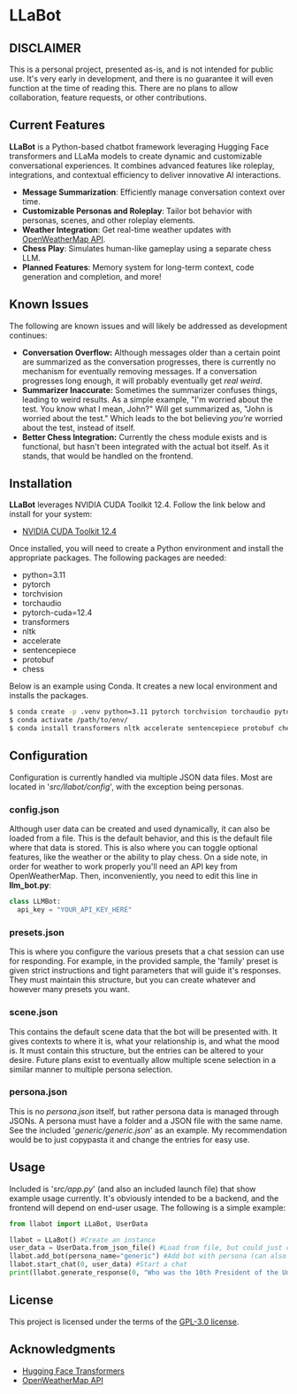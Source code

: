 # LLaBot

## DISCLAIMER
This is a personal project, presented as-is, and is not intended for public use. It's very early in development, and there is no guarantee it will even function at the time of reading this. There are no plans to allow collaboration, feature requests, or other contributions.

## Current Features
**LLaBot** is a Python-based chatbot framework leveraging Hugging Face transformers and LLaMa models to create dynamic and customizable conversational experiences. It combines advanced features like roleplay, integrations, and contextual efficiency to deliver innovative AI interactions.
- **Message Summarization**: Efficiently manage conversation context over time.
- **Customizable Personas and Roleplay**: Tailor bot behavior with personas, scenes, and other roleplay elements.
- **Weather Integration**: Get real-time weather updates with [OpenWeatherMap API](https://openweathermap.org/api).
- **Chess Play**: Simulates human-like gameplay using a separate chess LLM.
- **Planned Features**: Memory system for long-term context, code generation and completion, and more!

## Known Issues
The following are known issues and will likely be addressed as development continues:

- **Conversation Overflow:** Although messages older than a certain point are summarized as the conversation progresses, there is currently no mechanism for eventually removing messages. If a conversation progresses long enough, it will probably eventually get *real weird*.
- **Summarizer Inaccurate:** Sometimes the summarizer confuses things, leading to weird results. As a simple example, "I'm worried about the test. You know what I mean, John?" Will get summarized as, "John is worried about the test." Which leads to the bot believing *you're* worried about the test, instead of itself.
- **Better Chess Integration:** Currently the chess module exists and is functional, but hasn't been integrated with the actual bot itself. As it stands, that would be handled on the frontend.

## Installation

**LLaBot** leverages NVIDIA CUDA Toolkit 12.4. Follow the link below and install for your system:
- [NVIDIA CUDA Toolkit 12.4](https://developer.nvidia.com/cuda-12-4-0-download-archive)

Once installed, you will need to create a Python environment and install the appropriate packages. The following packages are needed:

- python=3.11
- pytorch
- torchvision
- torchaudio
- pytorch-cuda=12.4
- transformers
- nltk
- accelerate
- sentencepiece
- protobuf
- chess

Below is an example using Conda. It creates a new local environment and installs the packages.

```bash
$ conda create -p .venv python=3.11 pytorch torchvision torchaudio pytorch-cuda=12.4 -c pytorch -c nvidia
$ conda activate /path/to/env/
$ conda install transformers nltk accelerate sentencepiece protobuf chess
```

## Configuration
Configuration is currently handled via multiple JSON data files. Most are located in '*src/llabot/config*', with the exception being personas.
### config.json
Although user data can be created and used dynamically, it can also be loaded from a file. This is the default behavior, and this is the default file where that data is stored. This is also where you can toggle optional features, like the weather or the ability to play chess. On a side note, in order for weather to work properly you'll need an API key from OpenWeatherMap. Then, inconveniently, you need to edit this line in **llm_bot.py**:
```python
class LLMBot:
  api_key = "YOUR_API_KEY_HERE"
```
### presets.json
This is where you configure the various presets that a chat session can use for responding. For example, in the provided sample, the 'family' preset is given strict instructions and tight parameters that will guide it's responses. They must maintain this structure, but you can create whatever and however many presets you want.

### scene.json
This contains the default scene data that the bot will be presented with. It gives contexts to where it is, what your relationship is, and what the mood is. It must contain this structure, but the entries can be altered to your desire. Future plans exist to eventually allow multiple scene selection in a similar manner to multiple persona selection.

### persona.json
This is no *persona.json* itself, but rather persona data is managed through JSONs. A persona must have a folder and a JSON file with the same name. See the included '*generic/generic.json*' as an example. My recommendation would be to just copypasta it and change the entries for easy use.
## Usage
Included is '*src/app.py*' (and also an included launch file) that show example usage currently. It's obviously intended to be a backend, and the frontend will depend on end-user usage. The following is a simple example:
```python
from llabot import LLaBot, UserData

llabot = LLaBot() #Create an instance
user_data = UserData.from_json_file() #Load from file, but could just create normally.
llabot.add_bot(persona_name="generic") #Add bot with persona (can also change model type here)
llabot.start_chat(0, user_data) #Start a chat
print(llabot.generate_response(0, "Who was the 10th President of the United States?"))
```
## License
This project is licensed under the terms of the [GPL-3.0 license](LICENSE).

## Acknowledgments
- [Hugging Face Transformers](https://huggingface.co/transformers/)
- [OpenWeatherMap API](https://openweathermap.org/api)